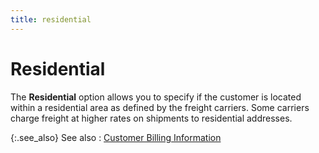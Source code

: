 ```yaml
---
title: residential
---
```


# Residential


The **Residential** option allows  you to specify if the customer is located within a residential area as  defined by the freight carriers. Some carriers charge freight at higher  rates on shipments to residential addresses.


{:.see_also}
See also
: [Customer  Billing Information]({{site.mc_baseurl}}/customer-details/customer-billing-information/customer_billing_information_content.html)
